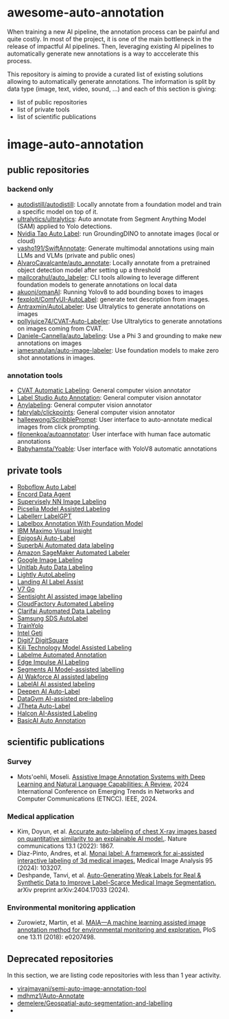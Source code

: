# awesome-auto-annotation

When training a new AI pipeline, the annotation process can be painful and quite costly. In most of the project, 
it is one of the main bottleneck in the release of impactful AI pipelines. Then, leveraging existing AI pipelines to 
automatically generate new annotations is a way to acccelerate this process.

This repository is aiming to provide a curated list of existing solutions allowing to automatically generate annotations. 
The information is split by data type (image, text, video, sound, ...) and each of this section is giving:
* list of public repositories
* list of private tools
* list of scientific publications

# image-auto-annotation

## public repositories

### backend only

* [autodistill/autodistill](https://github.com/autodistill/autodistill): Locally annotate from a foundation model and train
    a specific model on top of it.
* [ultralytics/ultralytics](https://docs.ultralytics.com/models/sam-2/#sam-2-comparison-vs-yolo): Auto annotate from Segment Anything
    Model (SAM) applied to Yolo detections.
* [Nvidia Tao Auto Label](https://docs.nvidia.com/tao/tao-toolkit/text/data_services/auto-label.html): run GroundingDINO 
    to annotate images (local or cloud)
* [yasho191/SwiftAnnotate](https://github.com/yasho191/SwiftAnnotate): Generate multimodal annotations using main LLMs and VLMs (private and public ones)
* [AlvaroCavalcante/auto_annotate](https://github.com/AlvaroCavalcante/auto_annotate): Locally annotate from a pretrained 
    object detection model after setting up a threshold
* [mailcorahul/auto_labeler](https://github.com/mailcorahul/auto_labeler): CLI tools allowing to leverage different
    foundation models to generate annotations on local data
* [akuonj/omanAI](https://github.com/akuonj/omanAI): Running Yolov8 to add bounding boxes to images
* [fexploit/ComfyUI-AutoLabel](https://github.com/fexploit/ComfyUI-AutoLabel): generate text description from images.
* [Antraxmin/AutoLabeler](https://github.com/Antraxmin/AutoLabeler): Use Ultralytics to generate annotations on images
* [pollyjuice74/CVAT-Auto-Labeler](https://github.com/pollyjuice74/CVAT-Auto-Labeler): Use Ultralytics to generate annotations
    on images coming from CVAT.
* [Daniele-Cannella/auto_labeling](https://github.com/Daniele-Cannella/auto_labeling): Use a Phi 3 and grounding to make new annotations on images  
* [jamesnatulan/auto-image-labeler](https://github.com/jamesnatulan/auto-image-labeler): Use foundation models to make zero shot annotations in images.

### annotation tools

* [CVAT Automatic Labeling](https://github.com/cvat-ai/cvat?tab=readme-ov-file#deep-learning-serverless-functions-for-automatic-labeling): General computer vision annotator
* [Label Studio Auto Annotation](https://labelstud.io/guide/labeling#Perform-ML-assisted-labeling-with-interactive-preannotations): General computer vision annotator
* [Anylabeling](https://github.com/vietanhdev/anylabeling): General computer vision annotator
* [fabrylab/clickpoints](https://github.com/fabrylab/clickpoints): General computer vision annotator
* [halleewong/ScribblePrompt](https://github.com/halleewong/ScribblePrompt): User interface to auto-annotate medical images from click prompting.
* [filonenkoa/autoannotator](https://github.com/filonenkoa/autoannotator): User interface with human face automatic annotations
* [Babyhamsta/Yoable](https://github.com/Babyhamsta/Yoable): User interface with YoloV8 automatic annotations

## private tools

* [Roboflow Auto Label](https://roboflow.com/auto-label)
* [Encord Data Agent](https://encord.com/data-agents/) 
* [Supervisely NN Image Labeling](https://github.com/supervisely-ecosystem/nn-image-labeling/tree/master)
* [Picselia Model Assisted Labeling ](https://www.picsellia.com/labeling-tool)
* [Labellerr LabelGPT](https://www.labellerr.com/labelgpt)
* [Labelbox Annotation With Foundation Model](https://labelbox.com/guides/automatically-label-images-with-99-accuracy-using-foundation-models/)
* [IBM Maximo Visual Insight](https://www.ibm.com/docs/en/visual-insights?topic=tool-automatically-labeling-sample-images)
* [EpigosAi Auto-Label](https://epigos.ai/auto-label)
* [SuperbAi Automated data labeling](https://superb-ai.com/en/products)
* [Amazon SageMaker Automated Labeler](https://docs.aws.amazon.com/sagemaker/latest/dg/sms-automated-labeling.html)
* [Google Image Labeling](https://developers.google.com/ml-kit/vision/image-labeling)
* [Unitlab Auto Data Labeling](https://unitlab.ai/en/data-annotation)
* [Lightly AutoLabeling](https://www.lightly.ai/autolabeling)
* [Landing AI Label Assist](https://support.landing.ai/docs/label-assist)
* [V7 Go](https://www.v7labs.com/go)
* [Sentisight AI assisted image labelling](https://www.sentisight.ai/ai-assisted-image-labeling/)
* [CloudFactory Automated Labeling](https://wiki.cloudfactory.com/docs/userdocs/projects/creating-and-editing-a-project/automated-labeling)
* [Clarifai Automated Data Labeling](https://docs.clarifai.com/guide/auto-labeling)
* [Samsung SDS AutoLabel](https://www.samsungsds.com/us/autolabel/autolabel.html)
* [TrainYolo](https://www.trainyolo.com/)
* [Intel Geti](https://docs.geti.intel.com/docs/user-guide/geti-fundamentals/annotations/annotation-tools#interactive-segmentation-tool)
* [Digit7 DigitSquare](https://www.digit7.ai/digitsquare/)
* [Kili Technology Model Assisted Labeling](https://kili-technology.com/platform/label-annotate/image-annotation-tool?utm_term=image%20labeling%20tool%20for%20object%20detection&utm_campaign=Kili+-+SN+-+Europe+-+Annotation+Tool&utm_source=adwords&utm_medium=ppc&hsa_acc=4040516345&hsa_cam=20545681372&hsa_grp=179135420138&hsa_ad=746838268298&hsa_src=g&hsa_tgt=kwd-834599580468&hsa_kw=image%20labeling%20tool%20for%20object%20detection&hsa_mt=p&hsa_net=adwords&hsa_ver=3&gad_source=1&gad_campaignid=20545681372&gbraid=0AAAAACg5iBN5MYcadsCB8aak2tPk12UP7&gclid=Cj0KCQjww-HABhCGARIsALLO6XxbD_FwKelAOjd1lhzc1nDZVGXEj_znnCWA4-cNJiw97CwgOzh55pMaAgLvEALw_wcB)
* [Labelme Automated Annotation](https://labelme.io/)
* [Edge Impulse AI Labeling](https://docs.edgeimpulse.com/docs/edge-impulse-studio/data-acquisition/ai-labeling)
* [Segments AI Model-assisted labelling](https://docs.segments.ai/tutorials/model-assisted-labeling)
* [AI Wakforce AI assisted labeling](https://www.aiwakforce.com/ai-assisted-labeling-services/)
* [LabelAI AI assisted labeling](https://www.labelai.co/image-annotation)
* [Deepen AI Auto-Label](https://www.deepen.ai/image-annotation)
* [DataGym AI-assisted pre-labeling](https://docs.datagym.ai/documentation/ai-assistant/ai-assisted-pre-labeling)
* [JTheta Auto-Label](https://www.jtheta.ai/mlmodelassistedlabeling)
* [Halcon AI-Assisted Labeling](https://halcon.ai/vision-annotation.html)
* [BasicAI Auto Annotation](https://www.basic.ai/basicai-cloud-data-annotation-platform/ai-data-annotation-toolset)

## scientific publications

### Survey

* Mots'oehli, Moseli. 
    [Assistive Image Annotation Systems with Deep Learning and Natural Language Capabilities: A Review.](https://arxiv.org/html/2407.00252v1)
    2024 International Conference on Emerging Trends in Networks and Computer Communications (ETNCC). IEEE, 2024.

### Medical application

* Kim, Doyun, et al. 
    [Accurate auto-labeling of chest X-ray images based on quantitative similarity to an explainable AI model.](https://www.nature.com/articles/s41467-022-29437-8). 
    Nature communications 13.1 (2022): 1867.
* Diaz-Pinto, Andres, et al. 
    [Monai label: A framework for ai-assisted interactive labeling of 3d medical images.](https://www.sciencedirect.com/science/article/abs/pii/S1361841524001324)
    Medical Image Analysis 95 (2024): 103207.
* Deshpande, Tanvi, et al. 
    [Auto-Generating Weak Labels for Real & Synthetic Data to Improve Label-Scarce Medical Image Segmentation.](https://arxiv.org/abs/2404.17033) 
    arXiv preprint arXiv:2404.17033 (2024).


### Environmental monitoring application
* Zurowietz, Martin, et al. 
    [MAIA—A machine learning assisted image annotation method for environmental monitoring and exploration.](https://journals.plos.org/plosone/article?id=10.1371/journal.pone.0207498)
    PloS one 13.11 (2018): e0207498.

## Deprecated repositories

In this section, we are listing code repositories with less than 1 year activity.

* [virajmavani/semi-auto-image-annotation-tool](https://github.com/virajmavani/semi-auto-image-annotation-tool)
* [mdhmz1/Auto-Annotate](https://github.com/mdhmz1/Auto-Annotate)
* [demelere/Geospatial-auto-segmentation-and-labelling](https://github.com/demelere/Geospatial-auto-segmentation-and-labelling)
* 
